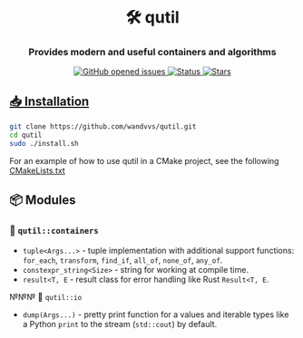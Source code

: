 <h1 align="center">🛠️ qutil</h1>
<h3 align="center">Provides modern and useful containers and algorithms</h3>

<p align="center">
     <a href="https://github.com/wandvvs/qutil/issues">
     <img src="https://img.shields.io/github/issues/wandvvs/qutil"
          alt="GitHub opened issues">
     <img src="https://img.shields.io/badge/status-in_development-red"
          alt="Status">
     <img src="https://img.shields.io/github/stars/wandvvs/qutil?color=lime"
          alt="Stars">
</p>

 ## **📥 Installation**
```bash
git clone https://github.com/wandvvs/qutil.git
cd qutil
sudo ./install.sh
```
For an example of how to use qutil in a CMake project, see the following [CMakeLists.txt](https://github.com/wandvvs/qutil/blob/master/examples/tuple/CMakeLists.txt)

## **📦 Modules**

### 🧰 `qutil::containers`
- `tuple<Args...>` - tuple implementation with additional support functions: `for_each`, `transform`, `find_if`, `all_of`, `none_of`, `any_of`.
- `constexpr_string<Size>` - string for working at compile time.
- `result<T, E` - result class for error handling like Rust `Result<T, E`.

№№№ 📁 `qutil::io`
- `dump(Args...)` - pretty print function for a values and iterable types like a Python `print` to the stream (`std::cout`) by default.
